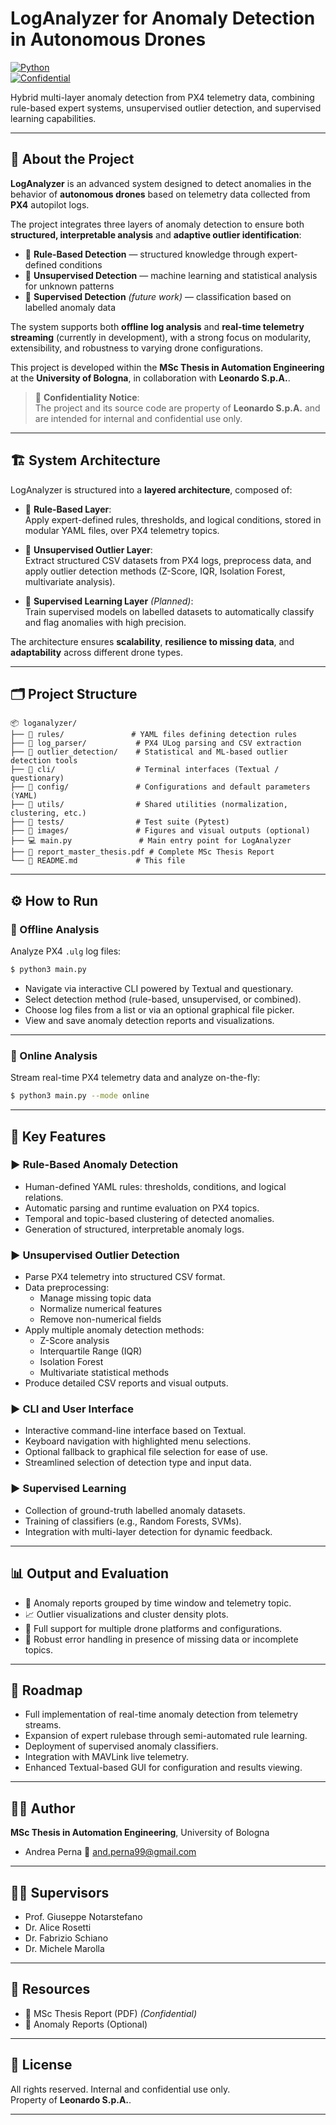 # LogAnalyzer for Anomaly Detection in Autonomous Drones

[![Python](https://img.shields.io/badge/Python-3.10-blue?logo=python)](https://www.python.org/)  
[![Confidential](https://img.shields.io/badge/Confidential-Leonardo-red)](https://www.leonardo.com)

Hybrid multi-layer anomaly detection from PX4 telemetry data, combining rule-based expert systems, unsupervised outlier detection, and supervised learning capabilities.

---

## 🧠 About the Project

**LogAnalyzer** is an advanced system designed to detect anomalies in the behavior of **autonomous drones** based on telemetry data collected from **PX4** autopilot logs.

The project integrates three layers of anomaly detection to ensure both **structured, interpretable analysis** and **adaptive outlier identification**:

- 🧩 **Rule-Based Detection** — structured knowledge through expert-defined conditions
- 🧪 **Unsupervised Detection** — machine learning and statistical analysis for unknown patterns
- 🧠 **Supervised Detection** *(future work)* — classification based on labelled anomaly data

The system supports both **offline log analysis** and **real-time telemetry streaming** (currently in development), with a strong focus on modularity, extensibility, and robustness to varying drone configurations.

This project is developed within the **MSc Thesis in Automation Engineering** at the **University of Bologna**, in collaboration with **Leonardo S.p.A.**.

> 📜 **Confidentiality Notice**:  
> The project and its source code are property of **Leonardo S.p.A.** and are intended for internal and confidential use only.

---

## 🏗 System Architecture

LogAnalyzer is structured into a **layered architecture**, composed of:

- 🔹 **Rule-Based Layer**:  
  Apply expert-defined rules, thresholds, and logical conditions, stored in modular YAML files, over PX4 telemetry topics.

- 🔹 **Unsupervised Outlier Layer**:  
  Extract structured CSV datasets from PX4 logs, preprocess data, and apply outlier detection methods (Z-Score, IQR, Isolation Forest, multivariate analysis).

- 🔹 **Supervised Learning Layer** *(Planned)*:  
  Train supervised models on labelled datasets to automatically classify and flag anomalies with high precision.

The architecture ensures **scalability**, **resilience to missing data**, and **adaptability** across different drone types.

---

## 🗂 Project Structure

```
📦 loganalyzer/
├── 📁 rules/               # YAML files defining detection rules
├── 📁 log_parser/           # PX4 ULog parsing and CSV extraction
├── 📁 outlier_detection/    # Statistical and ML-based outlier detection tools
├── 📁 cli/                  # Terminal interfaces (Textual / questionary)
├── 📁 config/               # Configurations and default parameters (YAML)
├── 📁 utils/                # Shared utilities (normalization, clustering, etc.)
├── 📁 tests/                # Test suite (Pytest)
├── 📁 images/               # Figures and visual outputs (optional)
├── 💻 main.py               # Main entry point for LogAnalyzer
├── 📘 report_master_thesis.pdf # Complete MSc Thesis Report
└── 📄 README.md             # This file
```

---

## ⚙️ How to Run

### 🔹 Offline Analysis

Analyze PX4 `.ulg` log files:

```bash
$ python3 main.py
```

- Navigate via interactive CLI powered by Textual and questionary.
- Select detection method (rule-based, unsupervised, or combined).
- Choose log files from a list or via an optional graphical file picker.
- View and save anomaly detection reports and visualizations.

---

### 🔹 Online Analysis

Stream real-time PX4 telemetry data and analyze on-the-fly:

```bash
$ python3 main.py --mode online
```

---

## 🧰 Key Features

### ▶ Rule-Based Anomaly Detection

- Human-defined YAML rules: thresholds, conditions, and logical relations.
- Automatic parsing and runtime evaluation on PX4 topics.
- Temporal and topic-based clustering of detected anomalies.
- Generation of structured, interpretable anomaly logs.

### ▶ Unsupervised Outlier Detection

- Parse PX4 telemetry into structured CSV format.
- Data preprocessing:
  - Manage missing topic data
  - Normalize numerical features
  - Remove non-numerical fields
- Apply multiple anomaly detection methods:
  - Z-Score analysis
  - Interquartile Range (IQR)
  - Isolation Forest
  - Multivariate statistical methods
- Produce detailed CSV reports and visual outputs.

### ▶ CLI and User Interface

- Interactive command-line interface based on Textual.
- Keyboard navigation with highlighted menu selections.
- Optional fallback to graphical file selection for ease of use.
- Streamlined selection of detection type and input data.

### ▶ Supervised Learning

- Collection of ground-truth labelled anomaly datasets.
- Training of classifiers (e.g., Random Forests, SVMs).
- Integration with multi-layer detection for dynamic feedback.

---

## 📊 Output and Evaluation

- 📄 Anomaly reports grouped by time window and telemetry topic.
- 📈 Outlier visualizations and cluster density plots.
- 🛫 Full support for multiple drone platforms and configurations.
- 🔄 Robust error handling in presence of missing data or incomplete topics.

---

## 🚀 Roadmap

- Full implementation of real-time anomaly detection from telemetry streams.
- Expansion of expert rulebase through semi-automated rule learning.
- Deployment of supervised anomaly classifiers.
- Integration with MAVLink live telemetry.
- Enhanced Textual-based GUI for configuration and results viewing.

---

## 👨‍🎓 Author

**MSc Thesis in Automation Engineering**, University of Bologna

- Andrea Perna 📧 and.perna99@gmail.com

---

## 👩‍🏫 Supervisors

- Prof. Giuseppe Notarstefano
- Dr. Alice Rosetti
- Dr. Fabrizio Schiano
- Dr. Michele Marolla

---

## 📎 Resources

- 📘 MSc Thesis Report (PDF) *(Confidential)*
- 📄 Anomaly Reports (Optional)

---

## 📜 License

All rights reserved. Internal and confidential use only.  
Property of **Leonardo S.p.A.**.

---
